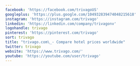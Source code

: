 ```yaml
---
facebook: 'https://facebook.com/trivagoUS'
googleplus: 'https://plus.google.com/104932839474048215618'
instagram: 'https://instagram.com/trivago'
linkedin: 'https://linkedin.com/company/trivagonv'
logohandle: trivago
pinterest: 'https://pinterest.com/trivago'
sort: trivago
title: "trivago.com\_- Compare hotel prices worldwide"
twitter: trivago
website: 'https://www.trivago.com/'
youtube: 'https://youtube.com/user/trivago'
---
```

